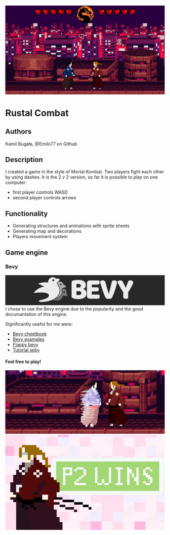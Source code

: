 ![](md_assets/main_photo.png)

# Rustal Combat

## Authors
Kamil Bugała, @Emilo77 on Github

## Description

I created a game in the style of Mortal Kombat.
Two players fight each other by using dashes.
It is the 2 v 2 version, so far it is possible to play on one computer:
- first player controls WASD
- second player controls arrows

## Functionality
- Generating structures and animations with sprite sheets
- Generating map and decorations
- Players movement system

## Game engine
### Bevy
<a href="https://bevyengine.org/" rel="yolo">![](md_assets/bevy.png)<a/>
I chose to use the Bevy engine due to the popularity and the good documantation of this engine.

Significantly useful for me were:
- [Bevy cheetbook](https://bevy-cheatbook.github.io/)
- [Bevy examples](https://github.com/bevyengine/bevy/tree/latest/examples#examples)
- [Flappy bevy](https://www.youtube.com/watch?v=Qjc0V58lB7A)
- [Tutorial seby](https://dev.to/sbelzile/rust-platformer-part-1-bevy-and-ecs-2pci)


#### Feel free to play!

<a href="https://bevyengine.org/" rel="yolo">![](md_assets/combat.png)<a/>
<a href="https://bevyengine.org/" rel="yolo">![](md_assets/p2_win.png)<a/>

  
